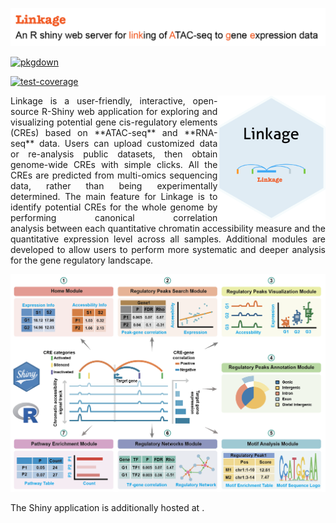 ![](man/figures/shiny-logo1.png)

<!-- badges: start -->

[![pkgdown](https://github.com/aicplane/Linkage/actions/workflows/pkgdown.yaml/badge.svg)](https://github.com/aicplane/Linkage/actions/workflows/pkgdown.yaml)

<!-- badges: end -->

<!-- badges: start -->

[![test-coverage](https://github.com/aicplane/Linkage/actions/workflows/test-coverage.yaml/badge.svg)](https://github.com/aicplane/Linkage/actions/workflows/test-coverage.yaml)

<!-- badges: end -->

<img src="man/figures/imgfile.png" align="right" height="200" style="float:right; height:200px;"/>

<div style="text-align:justify;">
Linkage is a user-friendly, interactive, open-source R-Shiny web application for exploring and visualizing potential gene cis-regulatory elements (CREs) based on **ATAC-seq** and **RNA-seq** data. Users can upload customized data or re-analysis public datasets, then obtain genome-wide CREs with simple clicks. All the CREs are predicted from multi-omics sequencing data, rather than being experimentally determined. The main feature for Linkage is to identify potential CREs for the whole genome by performing canonical correlation analysis between each quantitative chromatin accessibility measure and the quantitative expression level across all samples. Additional modules are developed to allow users to perform more systematic and deeper analysis for the gene regulatory landscape.
</div>

![](man/figures/pinpeline.png)

<div style="text-align:justify;">
The Shiny application is additionally hosted at <https://xulabgdpu.org.cn/linkage>.
</div>
